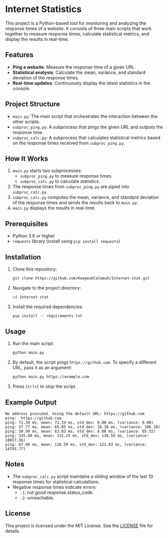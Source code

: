# Internet Statistics

This project is a Python-based tool for monitoring and analyzing the response times of a website. It consists of three main scripts that work together to measure response times, calculate statistical metrics, and display the results in real-time.

## Features

- **Ping a website**: Measure the response time of a given URL.
- **Statistical analysis**: Calculate the mean, variance, and standard deviation of the response times.
- **Real-time updates**: Continuously display the latest statistics in the console.

## Project Structure

- `main.py`: The main script that orchestrates the interaction between the other scripts.
- `subproc_ping.py`: A subprocess that pings the given URL and outputs the response time.
- `subproc_calc.py`: A subprocess that calculates statistical metrics based on the response times received from `subproc_ping.py`.

## How It Works

1. `main.py` starts two subprocesses:
   - `subproc_ping.py` to measure response times.
   - `subproc_calc.py` to calculate statistics.
2. The response times from `subproc_ping.py` are piped into `subproc_calc.py`.
3. `subproc_calc.py` computes the mean, variance, and standard deviation of the response times and sends the results back to `main.py`.
4. `main.py` displays the results in real-time.

## Prerequisites

- Python 3.6 or higher
- `requests` library (install using `pip install requests`)

## Installation

1. Clone this repository:
   ```bash
   git clone https://github.com/KeepeuhCalmeuh/Internet-stat.git
   ```
2. Navigate to the project directory:
   ```bash
   cd internet-stat
   ```
3. Install the required dependencies:
   ```bash
   pip install -r requirements.txt
   ```

## Usage

1. Run the main script:
   ```bash
   python main.py
   ```
2. By default, the script pings `https://github.com`. To specify a different URL, pass it as an argument:
   ```bash
   python main.py https://example.com
   ```
3. Press `Ctrl+C` to stop the script.

## Example Output

```
No address provided. Using the default URL: https://github.com
ping:  https://github.com
ping: 72.34 ms, mean: 72.34 ms, std_dev: 0.00 ms, (variance: 0.00)
ping: 57.77 ms, mean: 65.05 ms, std_dev: 10.30 ms, (variance: 106.10)
ping: 58.99 ms, mean: 63.03 ms, std_dev: 8.08 ms, (variance: 65.32)
ping: 335.90 ms, mean: 131.25 ms, std_dev: 136.59 ms, (variance: 18657.56)
ping: 67.98 ms, mean: 118.59 ms, std_dev: 121.63 ms, (variance: 14793.77)
```

## Notes

- The `subproc_calc.py` script maintains a sliding window of the last 10 response times for statistical calculations.
- Negative response times indicate errors:
  - `-1`: not good response.status_code.
  - `-2`: unreachable.

## License

This project is licensed under the MIT License. See the [LICENSE](LICENSE) file for details.
